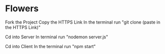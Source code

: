 # Flowers 

Fork the Project
Copy the HTTPS Link
In the terminal run "git clone (paste in the HTTPS Link)"

Cd into Server 
In terminal run "nodemon server.js"

Cd into Client
In the terminal run "npm start"

